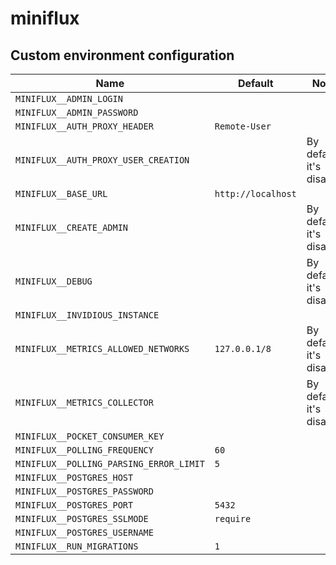 # miniflux

## Custom environment configuration

| Name                                    | Default            | Notes                    |
|-----------------------------------------|--------------------|--------------------------|
| `MINIFLUX__ADMIN_LOGIN`                 |                    |                          |
| `MINIFLUX__ADMIN_PASSWORD`              |                    |                          |
| `MINIFLUX__AUTH_PROXY_HEADER`           | `Remote-User`      |                          |
| `MINIFLUX__AUTH_PROXY_USER_CREATION`    |                    | By default it's disabled |
| `MINIFLUX__BASE_URL`                    | `http://localhost` |                          |
| `MINIFLUX__CREATE_ADMIN`                |                    | By default it's disabled |
| `MINIFLUX__DEBUG`                       |                    | By default it's disabled |
| `MINIFLUX__INVIDIOUS_INSTANCE`          |                    |                          |
| `MINIFLUX__METRICS_ALLOWED_NETWORKS`    | `127.0.0.1/8`      | By default it's disabled |
| `MINIFLUX__METRICS_COLLECTOR`           |                    | By default it's disabled |
| `MINIFLUX__POCKET_CONSUMER_KEY`         |                    |                          |
| `MINIFLUX__POLLING_FREQUENCY`           | `60`               |                          |
| `MINIFLUX__POLLING_PARSING_ERROR_LIMIT` | `5`                |                          |
| `MINIFLUX__POSTGRES_HOST`               |                    |                          |
| `MINIFLUX__POSTGRES_PASSWORD`           |                    |                          |
| `MINIFLUX__POSTGRES_PORT`               | `5432`             |                          |
| `MINIFLUX__POSTGRES_SSLMODE`            | `require`          |                          |
| `MINIFLUX__POSTGRES_USERNAME`           |                    |                          |
| `MINIFLUX__RUN_MIGRATIONS`              | `1`                |                          |
